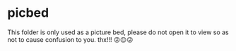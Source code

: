 # picbed
This folder is only used as a picture bed, please do not open it to view so as not to cause confusion to you. 
thx!!!
😜😉😜
